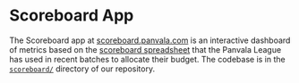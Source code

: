 # Scoreboard App

The Scoreboard app at [scoreboard.panvala.com](https://scoreboard.panvala.com/) is an interactive dashboard of metrics based on the [scoreboard spreadsheet](https://docs.google.com/spreadsheets/d/1epswepiJTZF7NMtOfEAMcIviw5rXVYPm99hGUDhcnQs/edit#gid=2037752121) that the Panvala League has used in recent batches to allocate their budget. The codebase is in the [`scoreboard/`](https://github.com/Panvala/panvala/tree/master/scoreboard) directory of our repository.


